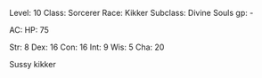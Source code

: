 Level: 10
Class: Sorcerer
Race: Kikker 
Subclass: Divine Souls
gp: -

AC: 
HP: 75

Str:  8
Dex: 16
Con: 16
Int: 9
Wis: 5
Cha: 20

Sussy kikker